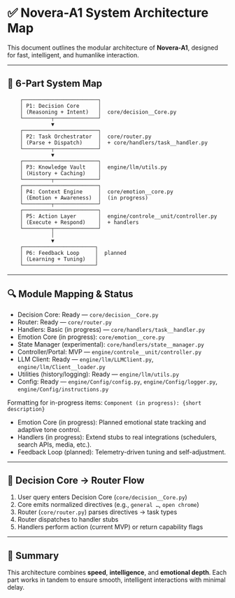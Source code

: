 # ✅ Novera-A1 System Architecture Map

This document outlines the modular architecture of **Novera-A1**, designed for fast, intelligent, and humanlike interaction.

---

## 🧭 6-Part System Map

        ┌────────────────────────┐
        │ P1: Decision Core      │
        │ (Reasoning + Intent)   │  core/decision__Core.py
        └─────────┬──────────────┘
                  ▼
        ┌────────────────────────┐ 
        │ P2: Task Orchestrator  │  core/router.py
        │ (Parse + Dispatch)     │  + core/handlers/task__handler.py
        └─────────┬──────────────┘ 
                  ▼
        ┌────────────────────────┐
        │ P3: Knowledge Vault    │  engine/llm/utils.py
        │ (History + Caching)    │
        └─────────┬──────────────┘
        ┌────────────────────────┐ 
        │ P4: Context Engine     │  core/emotion__core.py
        │ (Emotion + Awareness)  │  (in progress)
        └─────────┬──────────────┘ 
        ┌────────────────────────┐
        │ P5: Action Layer       │  engine/controle__unit/controller.py
        │ (Execute + Respond)    │  + handlers
        └─────────┬──────────────┘
                  │                          
                  ▼                          
        ┌───────────────────────┐
        │ P6: Feedback Loop     │  planned
        │ (Learning + Tuning)   │
        └───────────────────────┘


---

## 🔍 Module Mapping & Status

- Decision Core: Ready — `core/decision__Core.py`
- Router: Ready — `core/router.py`
- Handlers: Basic (in progress) — `core/handlers/task__handler.py`
- Emotion Core (in progress): `core/emotion__core.py`
- State Manager (experimental): `core/handlers/state__manager.py`
- Controller/Portal: MVP — `engine/controle__unit/controller.py`
- LLM Client: Ready — `engine/llm/LLMClient.py`, `engine/llm/Client__loader.py`
- Utilities (history/logging): Ready — `engine/llm/utils.py`
- Config: Ready — `engine/Config/config.py`, `engine/Config/logger.py`, `engine/Config/instructions.py`

Formatting for in-progress items:
`Component (in progress): {short description}`

- Emotion Core (in progress): Planned emotional state tracking and adaptive tone control.
- Handlers (in progress): Extend stubs to real integrations (schedulers, search APIs, media, etc.).
- Feedback Loop (planned): Telemetry-driven tuning and self-adjustment.

---

## 🔀 Decision Core → Router Flow

1. User query enters Decision Core (`core/decision__Core.py`)
2. Core emits normalized directives (e.g., `general …`, `open chrome`)
3. Router (`core/router.py`) parses directives → task types
4. Router dispatches to handler stubs
5. Handlers perform action (current MVP) or return capability flags

---

## 📎 Summary

This architecture combines **speed**, **intelligence**, and **emotional depth**. Each part works in tandem to ensure smooth, intelligent interactions with minimal delay.

